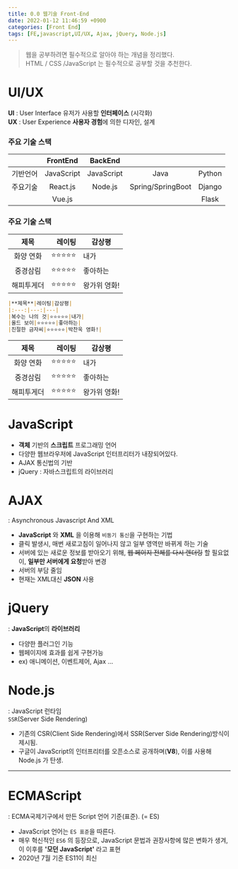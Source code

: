 ```yaml
---
title: 0.0 웹기술 Front-End
date: 2022-01-12 11:46:59 +0900
categories: [Front End]
tags: [FE,javascript,UI/UX, Ajax, jQuery, Node.js]
---
```

   
   
>웹을 공부하려면 필수적으로 알아야 하는 개념을 정리했다.  
HTML / CSS /JavaScript 는 필수적으로 공부할 것을 추천한다.
   
# UI/UX
**UI** : User Interface     유저가 사용할 **인터페이스** (시각화)   
**UX** : User Experience **사용자 경험**에 의한 디자인, 설계   
   
   

### 주요 기술 스택
|     |FrontEnd|BackEnd| | | 
|:---:|:---:|:---:|:---:|:---:|
|기반언어|	JavaScript|	JavaScript|	Java|Python|
|주요기술|	React.js |Node.js|	Spring/SpringBoot|Django|
|        |Vue.js	||                           | Flask|

  
### 주요 기술 스택

|**제목**|레이팅|감상평|
|:---:|---:|---|
|화양 연화|⭐⭐⭐⭐⭐|내가|
|중경삼림|⭐⭐⭐⭐⭐|좋아하는|
|해피투게더|⭐⭐⭐⭐⭐|왕가위 영화!|


```markdown
|**제목**|레이팅|감상평|
|:---:|---:|---|
|복수는 나의 것|⭐⭐⭐⭐⭐|내가|
|올드 보이|⭐⭐⭐⭐⭐|좋아하는|
|친절한 금자씨|⭐⭐⭐⭐⭐|박찬욱 영화!|
```  

|**제목**|레이팅|감상평|
|:---:|---:|---|
|화양 연화|⭐⭐⭐⭐⭐|내가|
|중경삼림|⭐⭐⭐⭐⭐|좋아하는|
|해피투게더|⭐⭐⭐⭐⭐|왕가위 영화!|

  


# JavaScript
-  **객체** 기반의 **스크립트** 프로그래밍 언어
- 다양한 웹브라우저에 JavaScript 인터프리터가 내장되어있다. 
- AJAX 통신법의 기반
- jQuery : 자바스크립트의 라이브러리 
 
# AJAX
 : Asynchronous Javascript And XML

- **JavaScript** 와 **XML** 을 이용해 `비동기 통신`을 구현하는 기법
- 클릭 발생시, 매번 새로고침이 일어나지 않고 일부 영역만 바뀌게 하는 기술
- 서버에 있는 새로운 정보를 받아오기 위해, ~~웹 페이지 전체를 다시 렌더링~~ 할 필요없이, **일부만 서버에게 요청**받아 변경
- 서버의 부담 줄임
- 현재는 XML대신 **JSON** 사용   

# jQuery
: **JavaScript**의 **라이브러리**
- 다양한 플러그인 기능
- 웹페이지에 효과를 쉽게 구현가능
- ex) 애니메이션, 이벤트제어, Ajax ...   

# Node.js
 : JavaScript 런타임   
  `SSR`(Server Side Rendering)
- 기존의 CSR(Client Side Rendering)에서 SSR(Server Side Rendering)방식이 제시됨.
- 구글이 JavaScript의 인터프리터를 오픈소스로 공개하며(**V8**), 이를 사용해 Node.js 가 탄생.   

---

# ECMAScript
 : ECMA국제기구에서 만든 Script 언어 기준(표준). (= ES)
- JavaScript 언어는 `ES 표준`을 따른다.
- 매우 혁신적인 `ES6` 의 등장으로, JavaScript 문법과 권장사항에 많은 변화가 생겨,    이 이후를 **'모던 JavaScript'** 라고 표현
- 2020년 7월 기준 ES11이 최신
 
